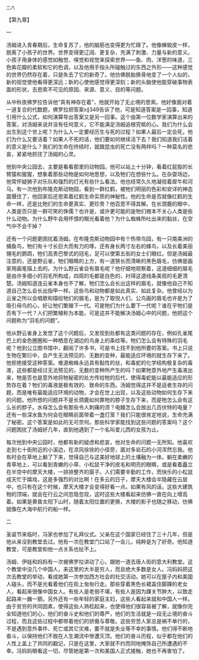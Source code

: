    二八 

   【第九章】

   一

   汤姆进入青春期后，生命复苏了，他的脑筋也变得更为忙碌了。他像蝉蜕皮一样，脱离了小孩子的世界。世界变得更辽阔、更复杂，充满了刺激、力量与新的意义。小孩子用身体的感觉如触觉、嗅觉和视觉来探索世界——鱼、肉、洋葱的味道，三色紫花瓣的柔软和它的色调，以及他用手指头所碰触过的东西之外形——这种感觉的世界仍然存在着，只是失去了它的新奇了。他彷佛脱胎换骨地变了一个人似的，新的视觉使他看得更深远；新的心使他感觉得更深刻；新的头脑使他能穿破事物表面的形状，去思索不可见的原因、来源、意义、目的等问题。

   从中秋夜佛罗拉告诉他“真有神存在着”，他就开始了无止境的思索。他好像面对着一道复合的代数题，佛罗拉把答案x∥349告诉了他，可是知道答案是一回事，知道引用什么公式，如何演算导出答案又是另一回事。这个由第一位数学家演算出来的答案，对汤姆来说并没有任何意义，它不能满足汤姆追根究柢的心。我们为什么会出生到这个世上呢？为什么人一定要经历生与死的过程？如果人最后一定会死，他们为什么又要活着？如果人不死的话，他们要如何继续活下去？我们知道我们活着的意义是什么？我们的生命在终结时，就跟昆虫的死亡没有两样吗？一种莫名的悲哀，紧紧地抓住了汤姆的心灵。

   他到中央公园去，主要是看看那里的动物园。他可以站上十分钟，看着红屁股的长臂猿和猩猩，想象着那些动物是如何地思想，以及牠们在想些什么。在杂耍场边，他常怀疑狮子对乐队和强烈的灯光有些什么看法。他也经常久久地凝视着犀牛和河马。有一次他到布隆克斯动物园，看到一群红鹤，被牠们明丽的色彩和安详的神态震慑住了，他回家后还思索着红鹤生命实质的神秘性。他的生命是否就像红鹤的生命一样，还是比牠们的生命更真实、更珍贵？他百思不得其解。在长颈鹿的眼中，人类是否只是一群可笑的侏儒？也许是，或许更可能的是牠们根本不关心人类是些什么动物。为什么野牛会用怀恨的眼光看着他？为什么蜘蛛所吐出来的黏丝，在空气中不会干掉？

   还有一个问题更困扰着汤姆。在布隆克斯动物园中有个热带鸟园，有一只南美洲的捕鱼鸟，牠们有十寸长巨大而有力的啄，还有身长两寸左右的蜂鸟，以及长着美丽翎毛的鹦鹉，牠们高贵巴黎式的冠毛，足可以使第五街的女士们眼红。但是汤姆最注意的，还是野云雀，牠们眼睛的上方，有一道狭长而清晰的黑色眉毛，彷佛是画家用画笔描上去的。为什么野云雀会有眉毛呢？他仔细地观察着，这道细细的眉毛是由许多细小的羽毛所构成，四周的毛都是白色的，衬得这道线条美观的毛更清楚。汤姆知道连云雀本身也不了解，牠们怎么会长出这样的眉毛，就像他自己不知道自己怎么会长出指甲一样。这些鸟和动物都是如此真实、如此复杂。他曾经以为云雀之所以会唱歌和描绘牠们的眉毛，是为了取悦人们，公鸟画的眉毛也许是为了吸引母鸟的心，好让牠们繁殖下一代。可是牠们为什么要下一代呢？谁在乎牠们是否有下一代？人们把繁殖称为本能，可是这并不能解决汤姆心中的问题，他把这个问题称为“羽毛的问题”。

   他从野云雀身上发觉了这个问题后，又发现到处都有这类问题的存在，例如孔雀尾巴上的金色圈圈和一种栖息在湖边的鸟身上的条纹等。牠们怎么会有特殊的羽毛呢？他到公立图书馆中，翻阅了许多书，可是书上找不到他所要的答案。书上只说生物在繁衍中，会产生无法预见的、无数的变种，最能适应环境的就生存下来了。他拒绝接受这种答案。难道蜘蛛永远具有黏性的丝，和毒蛇的化学结构极复杂的毒液，这些都是经过无法预见的，无数的变种所产生的吗？如果牠意外地产生毒液出来，牠是否也是意外地将牠秘密的处方传给牠的后代，使得毒蛇能以最能适应的形势存在着？牠们的毒液是极有效的、致命的东西。汤姆觉得这并不是适者生存的问题，而是唯有最能适应环境的动物，才会在世上出现，以及这些动物如何生存下来的问题。他所想的问题并不是长颈鹿如何靠牠的脖子生存下来，而是牠怎么会有这么长的脖子。水母怎么会有那些令人刺痛的须？电鳗怎么会放出几百伏特的电量？还有一些深水鱼为何会在眼睛前面带着一盏灯笼？我们只能很肯定地说，生命充满了秘密。这个答案是如此的无可奈何。那些科学家能找到这些问题的答案吗？这个问题困扰了汤姆好几年，直到他遇到了一个名叫爱儿西的女孩为止。

   每次他到中央公园时，他都有新的疑虑和悲哀，他对生命的问题一无所知。他喜欢走到七十街附近的小溪边，在凉风徐徐的小径旁，面对多岩石的小河浑然忘我。他有时会在草地上躺了下来，觉得自己与这美好地球上的土壤融为一体。躺在柔嫩的青草地上，可以看到青嫩的小草、小松鼠干净的皮毛和明亮的眼睛，或是看着矗立在半空中的摩天大楼，一排排整齐的窗子。人们需要辛勤的工作，而快乐的小松鼠成天忙于嬉戏，这是多强烈的对比啊！在多云的日子，摩天大楼会半隐藏在云层中，也只有在这个时候，摩天大楼才会变得好看一点。如果有风的话，这些大建筑物的顶端，就会在行云之间忽隐忽现，这时这些大楼看起来彷佛一直在向上增高着。如果是黄昏太阳下山时，随着太阳位置的更换，大楼的影子也随之移动，彷佛就像在大海中航行的船一样。

   二

   圣诞节来临时，冯家也参加了礼拜仪式。父亲在这个国家已经住了三十几年，但是他从来没到教堂去过。他有一次在教堂门口站了一会儿，纯粹是为了好奇。他知道教堂，可是教堂和他一点关系也扯不上。

   汤姆、伊娃和妈妈有一次被佛罗拉讲动了心，跟她一道去唐人街的意大利教堂。这个教堂中没几个中国人，来这里的大半是穷人，而且绝大多数是女人。冯妈妈把这次去教堂的举动，看成她第一次参加西方社会的社交活动。她可以在屋子内和美国人碰头，而不是光看着他们在街上匆匆行走。那些穿着黑色长裙盖住脚踝的老女人，看起来很像中国女人。有些人是老弱不堪，有些人是因为踝关节肿大，以致走起路来一巍一颤。另外还有一些年轻的家庭主妇，这些人看起来就和中国人一样。由于贫穷的共同因素，使得这些人熟稔起来，也使得他们很容易被了解，就像你完全知道他们的心，他们的奋斗史和他们的尊严，他们的生活就是一段无止境的奋斗过程，而且这些过程中都带着他们的骄傲与尊敬。这些穷苦人家总是祸不单行的，不是遇到意外事件、死亡或其它灾难，要不就是失业等不幸的事情。他们得不断地奋斗，以保持他们不致在人生潮流中惨遭灭顶。他们的奋斗历程，似乎都在他们的人性上盖上了共同的戳记，只是在这里，大家就不约而同地掩饰自己所遭遇的不幸。冯妈妈眼看这一切，尽管她是第一次和美国人正式接触，她也不再害怕了。

